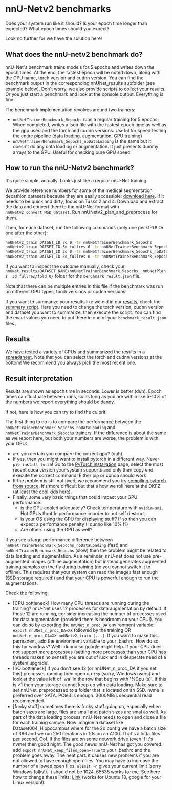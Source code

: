 # nnU-Netv2 benchmarks

Does your system run like it should? Is your epoch time longer than expected? What epoch times should you expect?

Look no further for we have the solution here!

## What does the nnU-netv2 benchmark do?

nnU-Net's benchmark trains models for 5 epochs and writes down the epoch times. At the end, the fastest epoch will 
be noted down, along with the GPU name, torch version and cudnn version. You can find the benchmark output in the 
corresponding nnUNet_results subfolder (see example below). Don't worry, we also provide scripts to collect your 
results. Or you just start a benchmark and look at the console output. Everything is fine.

The benchmark implementation revolves around two trainers:
- `nnUNetTrainerBenchmark_5epochs` runs a regular training for 5 epochs. When completed, writes a json file with the fastest 
epoch time as well as the gpu used and the torch and cudnn versions. Useful for speed testing the entire pipeline 
(data loading, augmentation, GPU training)
- `nnUNetTrainerBenchmark_5epochs_noDataLoading` is the same but it doesn't do any data loading or augmentation. It 
just presents dummy arrays to the GPU. Useful for checking pure GPU speed.

## How to run the nnU-Netv2 benchmark?
It's quite simple, actually. Looks just like a regular nnU-Net training.

We provide reference numbers for some of the medical segmentation decathlon datasets because they are easily 
accessible: [download here](https://drive.google.com/drive/folders/1HqEgzS8BV2c7xYNrZdEAnrHk7osJJ--2). If it needs to be 
quick and dirty, focus on Tasks 2 and 4. Download and extract the data and convert them to the nnU-Net format with 
`nnUNetv2_convert_MSD_dataset`. 
Run nnUNetv2_plan_and_preprocess for them.

Then, for each dataset, run the following commands (only one per GPU! Or one after the other):

```bash
nnUNetv2_train DATSET_ID 2d 0 -tr nnUNetTrainerBenchmark_5epochs
nnUNetv2_train DATSET_ID 3d_fullres 0 -tr nnUNetTrainerBenchmark_5epochs
nnUNetv2_train DATSET_ID 2d 0 -tr nnUNetTrainerBenchmark_5epochs_noDataLoading
nnUNetv2_train DATSET_ID 3d_fullres 0 -tr nnUNetTrainerBenchmark_5epochs_noDataLoading
```

If you want to inspect the outcome manually, check your 
`nnUNet_results/DATASET_NAME/nnUNetTrainerBenchmark_5epochs__nnUNetPlans__3d_fullres/fold_0/` folder for the `benchmark_result.json` file.

Note that there can be multiple entries in this file if the benchmark was run on different GPU types, torch versions or cudnn versions!

If you want to summarize your results like we did in our [results](#results), check the 
[summary script](../nnunetv2/batch_running/benchmarking/summarize_benchmark_results.py). Here you need to change the 
torch version, cudnn version and dataset you want to summarize, then execute the script. You can find the exact 
values you need to put there in one of your `benchmark_result.json` files.

## Results
We have tested a variety of GPUs and summarized the results in a 
[spreadsheet](https://docs.google.com/spreadsheets/d/12Cvt_gr8XU2qWaE0XJk5jJlxMEESPxyqW0CWbQhTNNY/edit?usp=sharing). 
Note that you can select the torch and cudnn versions at the bottom! We recommend you always pick the most recent one.

## Result interpretation

Results are shown as epoch time in seconds. Lower is better (duh). Epoch times can fluctuate between runs, so as 
long as you are within like 5-10% of the numbers we report everything should be dandy. 

If not, here is how you can try to find the culprit!

The first thing to do is to compare the performance between the `nnUNetTrainerBenchmark_5epochs_noDataLoading` and 
`nnUNetTrainerBenchmark_5epochs` trainers. If the difference is about the same as we report here, but both your numbers 
are worse, the problem is with your GPU:

- are you certain you compare the correct gpu? (duh)
- If yes, then you might want to install pytorch in a different way. Never `pip install torch`! Go to the
[PyTorch installation](https://pytorch.org/get-started/locally/) page, select the most recent cuda version your 
system supports and only then copy end execute the correct command! Either pip or conda should work
- If the problem is still not fixed, we recommend you try 
[compiling pytorch from source](https://github.com/pytorch/pytorch#from-source). It's more difficult but that's 
how we roll here at the DKFZ (at least the cool kids here).
- Finally, some very basic things that could impact your GPU performance: 
  - is the GPU cooled adequately? Check temperature with `nvidia-smi`. Hot GPUs throttle performance in order to not self destruct
  - is your OS using the GPU for displaying stuff? If so then you can expect a performance penalty (I dunno like 10% !?)
  - Are others using the GPU as well?


If you see a large performance difference between `nnUNetTrainerBenchmark_5epochs_noDataLoading` (fast) and 
`nnUNetTrainerBenchmark_5epochs` (slow) then the problem might be related to data loading and augmentation. As a 
reminder, nnU-net does not use pre-augmented images (offline augmentation) but instead generates augmented training 
samples on the fly during training (no you cannot switch it to offline). This requires that your system can read the 
images fast enough (SSD storage required!) and that your CPU is powerful enough to run the augmentations.

Check the following:

- [CPU bottleneck] How many CPU threads are running during the training? nnU-Net uses 12 processes for data augmentation by default. 
If those 12 are running, consider increasing the number of processes used for data augmentation (provided there is 
headroom on your CPU!). You can do so by exporting the `nnUNet_n_proc_DA` environment variable:
  `export nnUNet_n_proc_DA=XX` followed by the training OR `nnUNet_n_proc_DA=XX nnUNetv2_train [...]`. If you want to 
make this permanent, add the environment variable to your .bashrc. How do so this for windows? Well I dunno so google 
might help. If your CPU does not support more processes (setting more processes than your CPU has threads makes 
no sense!) you are out of luck and in desperate need of a system upgrade!
- [I/O bottleneck] If you don't see 12 (or nnUNet_n_proc_DA if you set this) processes running then open up `top` 
(sorry, Windows users) and look at the value left of 'wa' in the row that begins with '%Cpu (s)'. If this is >1 then 
your storage cannot keep up with data loading. Make sure to set nnUNet_preprocessed to a folder that is located on an 
SSD. nvme is preferred over SATA. PCIe3 is enough. 3000MB/s sequential read recommended.
- [funky stuff] sometimes there is funky stuff going on, especially when batch sizes are large, files are small and 
patch sizes are smal as well. As part of the data loading process, nnU-Net needs to open and close a file for each 
training sample. Now imagine a dataset like Dataset004_Hippocampus where for the 2d config we have a batch size of 
366 and we run 250 iterations in 10s on an A100. That's a lotta files per second. Oof. If the files are on some 
network drive (even if it's nvme) then good night. The good news: nnU-Net has got you covered: add 
`export nnUNet_keep_files_open=True` to your .bashrc and the problem goes away. The neat part: it causes new problems 
if you are not allowed to have enough open files. You may have to increase the number of allowed open files. `ulimit -n` 
gives your current limit (sorry Windows folks!). It should not be 1024. 65535 works for me. See here how to change 
these limits: [Link](https://kupczynski.info/posts/ubuntu-18-10-ulimits/) (works for Ubuntu 18, google for your Linux version!).

